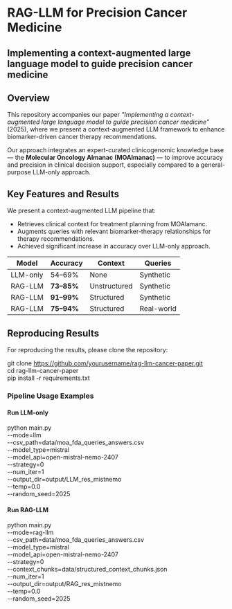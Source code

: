 # RAG-LLM for Precision Cancer Medicine
## Implementing a context-augmented large language model to guide precision cancer medicine

## Overview

This repository accompanies our paper _"Implementing a context-augmented large language model to guide precision cancer medicine"_(2025), where we present a context-augmented LLM framework to enhance biomarker-driven cancer therapy recommendations.

Our approach integrates an expert-curated clinicogenomic knowledge base — the **Molecular Oncology Almanac (MOAlmanac)** — to improve accuracy and precision in clinical decision support, especially compared to a general-purpose LLM-only approach.

## Key Features and Results
We present a context-augmented LLM pipeline that:
- Retrieves clinical context for treatment planning from MOAlamanc.
- Augments queries with relevant biomarker-therapy relationships for therapy recommendations.
- Achieved significant increase in accuracy over LLM-only approach.


| Model       | Accuracy               | Context       | Queries    |
|-------------|------------------------|---------------|------------|
| LLM-only    | 54–69%                 | None          | Synthetic  |
| RAG-LLM     | **73–85%**             | Unstructured  | Synthetic  |
| RAG-LLM     | **91–99%**             | Structured    | Synthetic  |
| RAG-LLM     | **75–94%**             | Structured    | Real-world |

## Reproducing Results

For reproducing the results, please clone the repository:

git clone https://github.com/yourusername/rag-llm-cancer-paper.git  
cd rag-llm-cancer-paper  
pip install -r requirements.txt  

### Pipeline Usage Examples
#### Run LLM-only   
python main.py \
--mode=llm \
--csv_path=data/moa_fda_queries_answers.csv \
--model_type=mistral \
--model_api=open-mistral-nemo-2407 \
--strategy=0 \
--num_iter=1 \
--output_dir=output/LLM_res_mistnemo \
--temp=0.0 \
--random_seed=2025 
    
#### Run RAG-LLM
python main.py \
--mode=rag-llm \
--csv_path=data/moa_fda_queries_answers.csv \
--model_type=mistral \
--model_api=open-mistral-nemo-2407 \
--strategy=0 \
--context_chunks=data/structured_context_chunks.json \
--num_iter=1 \
--output_dir=output/RAG_res_mistnemo \
--temp=0.0 \
--random_seed=2025 


    




